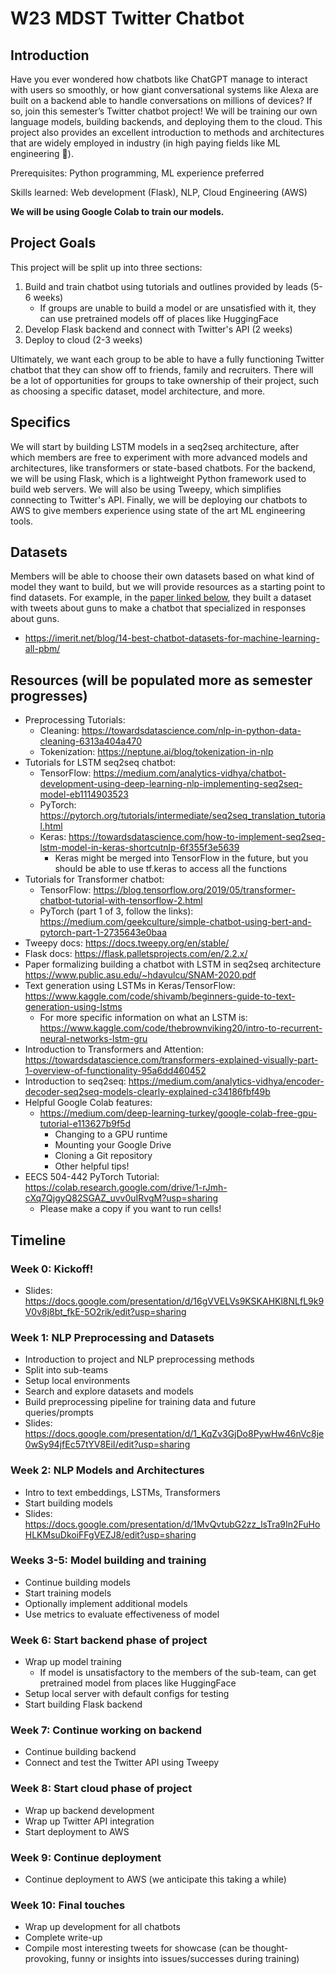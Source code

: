# W23 MDST Twitter Chatbot

## Introduction
Have you ever wondered how chatbots like ChatGPT manage to interact with users so smoothly, or how giant conversational systems like Alexa are built on a backend able to handle conversations on millions of devices? If so, join this semester’s Twitter chatbot project! We will be training our own language models, building backends, and deploying them to the cloud. This project also provides an excellent introduction to methods and architectures that are widely employed in industry (in high paying fields like ML engineering 👀).

Prerequisites: Python programming, ML experience preferred

Skills learned: Web development (Flask), NLP, Cloud Engineering (AWS)

**We will be using Google Colab to train our models.**

## Project Goals
This project will be split up into three sections:
1. Build and train chatbot using tutorials and outlines provided by leads (5-6 weeks)
    - If groups are unable to build a model or are unsatisfied with it, they can use pretrained models off of places like HuggingFace
2. Develop Flask backend and connect with Twitter's API (2 weeks)
3. Deploy to cloud (2-3 weeks)

Ultimately, we want each group to be able to have a fully functioning Twitter chatbot that they can show off to friends, family and recruiters. There will be a lot of opportunities for groups to take ownership of their project, such as choosing a specific dataset, model architecture, and more. 

## Specifics
We will start by building LSTM models in a seq2seq architecture, after which members are free to experiment with more advanced models and architectures, like transformers or state-based chatbots. For the backend, we will be using Flask, which is a lightweight Python framework used to build web servers. We will also be using Tweepy, which simplifies connecting to Twitter's API. Finally, we will be deploying our chatbots to AWS to give members experience using state of the art ML engineering tools.

## Datasets
Members will be able to choose their own datasets based on what kind of model they want to build, but we will provide resources as a starting point to find datasets. For example, in the [paper linked below](https://www.public.asu.edu/~hdavulcu/SNAM-2020.pdf), they built a dataset with tweets about guns to make a chatbot that specialized in responses about guns. 
- https://imerit.net/blog/14-best-chatbot-datasets-for-machine-learning-all-pbm/ 

## Resources (will be populated more as semester progresses)
- Preprocessing Tutorials:
    - Cleaning: https://towardsdatascience.com/nlp-in-python-data-cleaning-6313a404a470
    - Tokenization: https://neptune.ai/blog/tokenization-in-nlp
- Tutorials for LSTM seq2seq chatbot:
    - TensorFlow: https://medium.com/analytics-vidhya/chatbot-development-using-deep-learning-nlp-implementing-seq2seq-model-eb1114903523
    - PyTorch: https://pytorch.org/tutorials/intermediate/seq2seq_translation_tutorial.html
    - Keras: https://towardsdatascience.com/how-to-implement-seq2seq-lstm-model-in-keras-shortcutnlp-6f355f3e5639
        - Keras might be merged into TensorFlow in the future, but you should be able to use tf.keras to access all the functions
- Tutorials for Transformer chatbot:
    - TensorFlow: https://blog.tensorflow.org/2019/05/transformer-chatbot-tutorial-with-tensorflow-2.html
    - PyTorch (part 1 of 3, follow the links): https://medium.com/geekculture/simple-chatbot-using-bert-and-pytorch-part-1-2735643e0baa
- Tweepy docs: https://docs.tweepy.org/en/stable/
- Flask docs: https://flask.palletsprojects.com/en/2.2.x/
- Paper formalizing building a chatbot with LSTM in seq2seq architecture https://www.public.asu.edu/~hdavulcu/SNAM-2020.pdf
- Text generation using LSTMs in Keras/TensorFlow: https://www.kaggle.com/code/shivamb/beginners-guide-to-text-generation-using-lstms
    - For more specific information on what an LSTM is: https://www.kaggle.com/code/thebrownviking20/intro-to-recurrent-neural-networks-lstm-gru
- Introduction to Transformers and Attention: https://towardsdatascience.com/transformers-explained-visually-part-1-overview-of-functionality-95a6dd460452
- Introduction to seq2seq: https://medium.com/analytics-vidhya/encoder-decoder-seq2seq-models-clearly-explained-c34186fbf49b
- Helpful Google Colab features:
    - https://medium.com/deep-learning-turkey/google-colab-free-gpu-tutorial-e113627b9f5d
        - Changing to a GPU runtime
        - Mounting your Google Drive
        - Cloning a Git repository
        - Other helpful tips!
- EECS 504-442 PyTorch Tutorial: https://colab.research.google.com/drive/1-rJmh-cXq7QjgyQ82SGAZ_uvv0uIRvgM?usp=sharing
    - Please make a copy if you want to run cells!

## Timeline
### Week 0: Kickoff!
- Slides: https://docs.google.com/presentation/d/16gVVELVs9KSKAHKl8NLfL9k9V0v8j8bt_fkE-5O2rik/edit?usp=sharing

### Week 1: NLP Preprocessing and Datasets
- Introduction to project and NLP preprocessing methods
- Split into sub-teams
- Setup local environments
- Search and explore datasets and models
- Build preprocessing pipeline for training data and future queries/prompts
- Slides: https://docs.google.com/presentation/d/1_KqZv3GjDo8PywHw46nVc8je0wSy94jfEc57tYV8EiI/edit?usp=sharing

### Week 2: NLP Models and Architectures
- Intro to text embeddings, LSTMs, Transformers
- Start building models
- Slides: https://docs.google.com/presentation/d/1MvQvtubG2zz_lsTra9In2FuHoHLKMsuDkoiFFgVEZJ8/edit?usp=sharing

### Weeks 3-5: Model building and training
- Continue building models
- Start training models
- Optionally implement additional models
- Use metrics to evaluate effectiveness of model

### Week 6: Start backend phase of project
- Wrap up model training
  - If model is unsatisfactory to the members of the sub-team, can get pretrained model from places like HuggingFace
- Setup local server with default configs for testing
- Start building Flask backend

### Week 7: Continue working on backend
- Continue building backend
- Connect and test the Twitter API using Tweepy

### Week 8: Start cloud phase of project
- Wrap up backend development
- Wrap up Twitter API integration
- Start deployment to AWS

### Week 9: Continue deployment
- Continue deployment to AWS (we anticipate this taking a while)

### Week 10: Final touches
- Wrap up development for all chatbots
- Complete write-up
- Compile most interesting tweets for showcase (can be thought-provoking, funny or insights into issues/successes during training)
